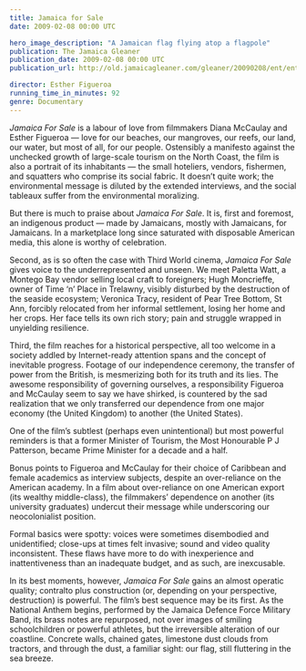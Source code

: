 ```yaml
---
title: Jamaica for Sale
date: 2009-02-08 00:00 UTC

hero_image_description: "A Jamaican flag flying atop a flagpole"
publication: The Jamaica Gleaner
publication_date: 2009-02-08 00:00 UTC
publication_url: http://old.jamaicagleaner.com/gleaner/20090208/ent/ent7.html

director: Esther Figueroa
running_time_in_minutes: 92
genre: Documentary
---
```


_Jamaica For Sale_ is a labour of love from filmmakers Diana McCaulay and
Esther Figueroa — love for our beaches, our mangroves, our reefs, our land, our
water, but most of all, for our people. Ostensibly a manifesto against the
unchecked growth of large-scale tourism on the North Coast, the film is also a
portrait of its inhabitants — the small hoteliers, vendors, fishermen, and
squatters who comprise its social fabric. It doesn’t quite work; the
environmental message is diluted by the extended interviews, and the social
tableaux suffer from the environmental moralizing.

But there is much to praise about _Jamaica For Sale_. It is, first and foremost,
an indigenous product — made by Jamaicans, mostly with Jamaicans, for
Jamaicans. In a marketplace long since saturated with disposable American media,
this alone is worthy of celebration.

Second, as is so often the case with Third World cinema, _Jamaica For Sale_
gives voice to the underrepresented and unseen. We meet Paletta Watt, a Montego
Bay vendor selling local craft to foreigners; Hugh Moncrieffe, owner of Time ‘n’
Place in Trelawny, visibly disturbed by the destruction of the seaside
ecosystem; Veronica Tracy, resident of Pear Tree Bottom, St Ann, forcibly
relocated from her informal settlement, losing her home and her crops. Her face
tells its own rich story; pain and struggle wrapped in unyielding resilience.

Third, the film reaches for a historical perspective, all too welcome in a
society addled by Internet-ready attention spans and the concept of inevitable
progress. Footage of our independence ceremony, the transfer of power from the
British, is mesmerizing both for its truth and its lies. The awesome
responsibility of governing ourselves, a responsibility Figueroa and McCaulay
seem to say we have shirked, is countered by the sad realization that we only
transferred our dependence from one major economy (the United Kingdom) to
another (the United States).

One of the film’s subtlest (perhaps even unintentional) but most powerful
reminders is that a former Minister of Tourism, the Most Honourable P J
Patterson, became Prime Minister for a decade and a half.

Bonus points to Figueroa and McCaulay for their choice of Caribbean and female
academics as interview subjects, despite an over-reliance on the American
academy. In a film about over-reliance on one American export (its wealthy
middle-class), the filmmakers’ dependence on another (its university graduates)
undercut their message while underscoring our neocolonialist position.

Formal basics were spotty: voices were sometimes disembodied and unidentified;
close-ups at times felt invasive; sound and video quality inconsistent. These
flaws have more to do with inexperience and inattentiveness than an inadequate
budget, and as such, are inexcusable.

In its best moments, however, _Jamaica For Sale_ gains an almost operatic
quality; contralto plus construction (or, depending on your perspective,
destruction) is powerful. The film’s best sequence may be its first. As the
National Anthem begins, performed by the Jamaica Defence Force Military Band,
its brass notes are repurposed, not over images of smiling schoolchildren or
powerful athletes, but the irreversible alteration of our coastline. Concrete
walls, chained gates, limestone dust clouds from tractors, and through the dust,
a familiar sight: our flag, still fluttering in the sea breeze.
